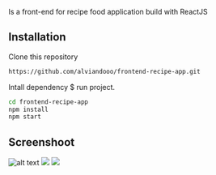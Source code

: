 Is a front-end for recipe food application build with ReactJS

## Installation

Clone this repository

```bash
https://github.com/alviandooo/frontend-recipe-app.git
```

Intall dependency $ run project.

```bash
cd frontend-recipe-app
npm install
npm start
```

## Screenshoot

![alt text](https://res.cloudinary.com/duou4s4dl/image/upload/v1673287235/food-recipe/1_tczgis.jpg)
![](https://res.cloudinary.com/duou4s4dl/image/upload/v1673287237/food-recipe/2_ugmxhv.jpg)
![](https://res.cloudinary.com/duou4s4dl/image/upload/v1673287235/food-recipe/3_zzt9ia.jpg)
